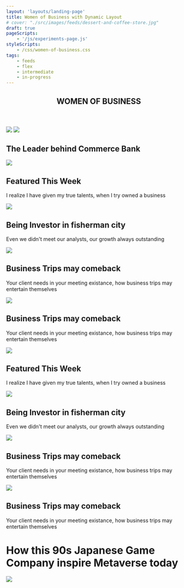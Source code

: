 ```yaml
---
layout: 'layouts/landing-page'
title: Women of Business with Dynamic Layout
# cover: "./src/images/feeds/dessert-and-coffee-store.jpg"
draft: true
pageScripts:
    - '/js/experiments-page.js'
styleScripts:
    - /css/women-of-business.css
tags: 
    - feeds
    - flex
    - intermediate
    - in-progress
---
```


<div id="wof-page">
    <header id="wof-header">
        <h2 id="wof-headline">WOMEN OF BUSINESS</h2>
    </header>
    <div id="wof-cover">
        <img id="wof-first-woman" src="https://d2w9rnfcy7mm78.cloudfront.net/7305299/original_f4cfa133cdaa5b3821c3858d62427bcf.jpg?1589625299?bc=0" />
        <img id="wof-first-woman" src="https://d2w9rnfcy7mm78.cloudfront.net/7305299/original_f4cfa133cdaa5b3821c3858d62427bcf.jpg?1589625299?bc=0" />
    </div>
    <div id="wof-storyline">
        <h2>The Leader behind Commerce Bank</h2>
    </div>
    <div id="wof-lines">
        <div id="wof-line-1" class="wof-stack">
            <img id="wof-line-img" src="/images/feeds/malay-success-woman.jpg" />
            <h2>Featured This Week</h2>
            <p>I realize I have given my true talents, when I try owned a business</p>
        </div>
        <div id="wof-line-2" class="wof-stack">
            <img id="wof-line-img-filter" src="https://64.media.tumblr.com/52b8cbbc57431580696834a1536f3621/d2a3074fec3fd144-10/s1280x1920/89717112156d29e8ea413e899527d083da8d1df4.jpg">
            <h2>Being Investor in fisherman city</h2>
            <p>Even we didn't meet our analysts, our growth always outstanding</p>
        </div>
        <div id="wof-line-3" class="wof-stack">
            <img id="wof-line-img-filter" src="https://d2w9rnfcy7mm78.cloudfront.net/15900910/original_d67158ce8b1094c7f3ff01d315c85e21.jpg?1649075967?bc=0">
            <h2>Business Trips may comeback</h2>
            <p>Your client needs in your meeting existance, how business trips may entertain themselves</p>
        </div>
        <div id="wof-line-4" class="wof-stack">
            <img id="wof-line-img-filter" src="https://d2w9rnfcy7mm78.cloudfront.net/6944930/original_90cfeaec4e66b1d62c77a442391a4efa.jpg?1587401481?bc=0">
            <h2>Business Trips may comeback</h2>
            <p>Your client needs in your meeting existance, how business trips may entertain themselves</p>
        </div>
         <div id="wof-line-1" class="wof-stack">
            <img id="wof-line-img" src="/images/feeds/malay-success-woman.jpg" />
            <h2>Featured This Week</h2>
            <p>I realize I have given my true talents, when I try owned a business</p>
        </div>
        <div id="wof-line-2" class="wof-stack">
            <img id="wof-line-img-filter" src="https://64.media.tumblr.com/52b8cbbc57431580696834a1536f3621/d2a3074fec3fd144-10/s1280x1920/89717112156d29e8ea413e899527d083da8d1df4.jpg">
            <h2>Being Investor in fisherman city</h2>
            <p>Even we didn't meet our analysts, our growth always outstanding</p>
        </div>
        <div id="wof-line-3" class="wof-stack">
            <img id="wof-line-img-filter" src="https://d2w9rnfcy7mm78.cloudfront.net/15900910/original_d67158ce8b1094c7f3ff01d315c85e21.jpg?1649075967?bc=0">
            <h2>Business Trips may comeback</h2>
            <p>Your client needs in your meeting existance, how business trips may entertain themselves</p>
        </div>
        <div id="wof-line-4" class="wof-stack">
            <img id="wof-line-img-filter" src="https://d2w9rnfcy7mm78.cloudfront.net/6944930/original_90cfeaec4e66b1d62c77a442391a4efa.jpg?1587401481?bc=0">
            <h2>Business Trips may comeback</h2>
            <p>Your client needs in your meeting existance, how business trips may entertain themselves</p>
        </div>
    </div>
    <div id="wof-ads">
        <h1>How this 90s Japanese Game Company inspire Metaverse today</h1>
        <img src="https://d2w9rnfcy7mm78.cloudfront.net/1255297/original_777291b6eb1bd24d3b0cfe5c987ab82f.jpg?1505231657?bc=1">
    </div>
</div>